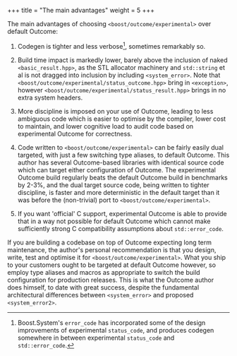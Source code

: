 +++
title = "The main advantages"
weight = 5
+++

The main advantages of choosing `<boost/outcome/experimental>` over default Outcome:

1. Codegen is tighter and less verbose[^1], sometimes remarkably so.

2. Build time impact is markedly lower, barely above the inclusion of naked
`<basic_result.hpp>`, as the STL allocator machinery and `std::string` et al
is not dragged into inclusion by including `<system_error>`. Note that
`<boost/outcome/experimental/status_outcome.hpp>` bring in `<exception>`,
however `<boost/outcome/experimental/status_result.hpp>` brings in no extra system
headers.

3. More discipline is imposed on your use of Outcome, leading to
less ambiguous code which is easier to optimise by the compiler,
lower cost to maintain, and lower cognitive load to audit code based on
experimental Outcome for correctness.

4. Code written to `<boost/outcome/experimental>` can be fairly easily dual
targeted, with just a few switching type aliases, to default Outcome.
This author has several Outcome-based libraries with identical source code which
can target either configuration of Outcome. The experimental Outcome
build regularly beats the default Outcome build in benchmarks by 2-3%,
and the dual target source code, being written to tighter discipline,
is faster and more deterministic in the default target than it was before
the (non-trivial) port to `<boost/outcome/experimental>`.

5. If you want 'official' C support, experimental Outcome is able to
provide that in a way not possible for default Outcome which cannot make
sufficiently strong C compatibility assumptions about `std::error_code`.

If you are building a codebase on top of Outcome expecting long term
maintenance, the author's personal recommendation is that you design, write, test and
optimise it for `<boost/outcome/experimental>`. What you ship to your customers
ought to be targeted at default Outcome however, so employ type aliases and
macros as appropriate to switch the build configuration for production releases.
This is what the Outcome author does himself, to date with great success,
despite the fundamental architectural differences between `<system_error>`
and proposed `<system_error2>`.



[^1]: Boost.System's `error_code` has incorporated some of the design improvements of experimental `status_code`, and produces codegen somewhere in between experimental `status_code` and `std::error_code`.